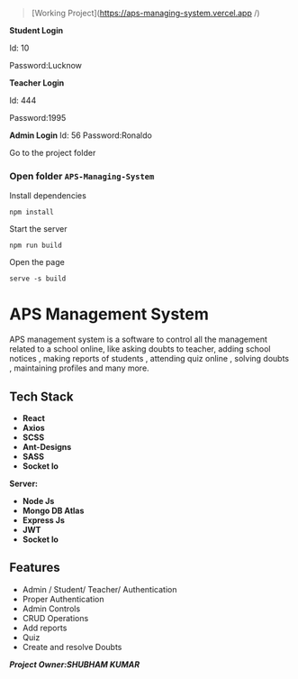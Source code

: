 > [Working Project](https://aps-managing-system.vercel.app
/)

**Student Login**

Id: 10

Password:Lucknow

**Teacher Login**


Id: 444

Password:1995

**Admin Login**
Id: 56
Password:Ronaldo



Go to the project folder

### Open folder ``APS-Managing-System``


Install dependencies
  
  ``npm install``


Start the server

  ``npm run build``

Open the page 

  ``serve -s build``


# APS Management System

APS management system is  a software to control all the management related to a school online, like asking doubts to teacher, adding school notices , making reports of students , attending quiz online , solving doubts , maintaining profiles and many more.

## Tech Stack

- **React**
- **Axios**
- **SCSS**
- **Ant-Designs**
- **SASS**
- **Socket Io**

**Server:**

- **Node Js**
- **Mongo DB Atlas**
- **Express Js**
- **JWT**
- **Socket Io**



## Features

- Admin / Student/ Teacher/ Authentication
- Proper Authentication
- Admin Controls
- CRUD Operations
- Add reports
- Quiz
- Create and resolve Doubts


***Project Owner:SHUBHAM KUMAR***

